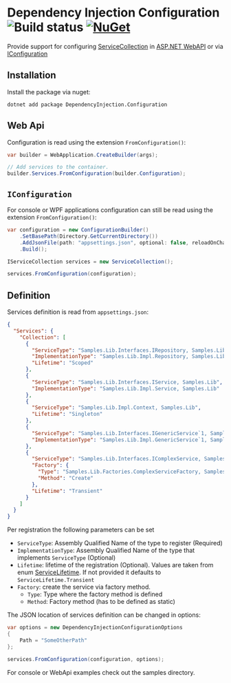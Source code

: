 # Dependency Injection Configuration  ![Build status](https://github.com/lucadecamillis/dependency-injection-configuration/actions/workflows/ci.yml/badge.svg?branch=master) [![NuGet](https://img.shields.io/nuget/v/DependencyInjection.Configuration.svg)](https://www.nuget.org/packages/DependencyInjection.Configuration)

Provide support for configuring [ServiceCollection](https://www.nuget.org/packages/Microsoft.Extensions.DependencyInjection) in [ASP.NET WebAPI](https://github.com/dotnet/aspnetcore) or via [IConfiguration](https://www.nuget.org/packages/Microsoft.Extensions.Configuration.Json)

## Installation

Install the package via nuget:

```shell
dotnet add package DependencyInjection.Configuration
```

## Web Api

Configuration is read using the extension `FromConfiguration()`:

```csharp
var builder = WebApplication.CreateBuilder(args);

// Add services to the container.
builder.Services.FromConfiguration(builder.Configuration);
```

## `IConfiguration`

For console or WPF applications configuration can still be read using the extension `FromConfiguration()`:

```csharp
var configuration = new ConfigurationBuilder()
    .SetBasePath(Directory.GetCurrentDirectory())
    .AddJsonFile(path: "appsettings.json", optional: false, reloadOnChange: true)
    .Build();

IServiceCollection services = new ServiceCollection();

services.FromConfiguration(configuration);
```

## Definition

Services definition is read from `appsettings.json`:

```json
{
  "Services": {
    "Collection": [
      {
        "ServiceType": "Samples.Lib.Interfaces.IRepository, Samples.Lib",
        "ImplementationType": "Samples.Lib.Impl.Repository, Samples.Lib",
        "Lifetime": "Scoped"
      },
      {
        "ServiceType": "Samples.Lib.Interfaces.IService, Samples.Lib",
        "ImplementationType": "Samples.Lib.Impl.Service, Samples.Lib"
      },
      {
        "ServiceType": "Samples.Lib.Impl.Context, Samples.Lib",
        "Lifetime": "Singleton"
      },
      {
        "ServiceType": "Samples.Lib.Interfaces.IGenericService`1, Samples.Lib",
        "ImplementationType": "Samples.Lib.Impl.GenericService`1, Samples.Lib"
      },
      {
        "ServiceType": "Samples.Lib.Interfaces.IComplexService, Samples.Lib",
        "Factory": {
          "Type": "Samples.Lib.Factories.ComplexServiceFactory, Samples.Lib",
          "Method": "Create"
        },
        "Lifetime": "Transient"
      }
    ]
  }
}
```

Per registration the following parameters can be set

* `ServiceType`: Assembly Qualified Name of the type to register (Required)
* `ImplementationType`: Assembly Qualified Name of the type that implements `ServiceType` (Optional)
* `Lifetime`: lifetime of the registration (Optional). Values are taken from enum [ServiceLifetime](https://learn.microsoft.com/en-us/dotnet/api/microsoft.extensions.dependencyinjection.servicelifetime). If not provided it defaults to `ServiceLifetime.Transient`
* `Factory`: create the service via factory method.
  - `Type`: Type where the factory method is defined
  - `Method`: Factory method (has to be defined as static)

The JSON location of services definition can be changed in options:

```csharp
var options = new DependencyInjectionConfigurationOptions
{
    Path = "SomeOtherPath"
};

services.FromConfiguration(configuration, options);
```

For console or WebApi examples check out the samples directory.